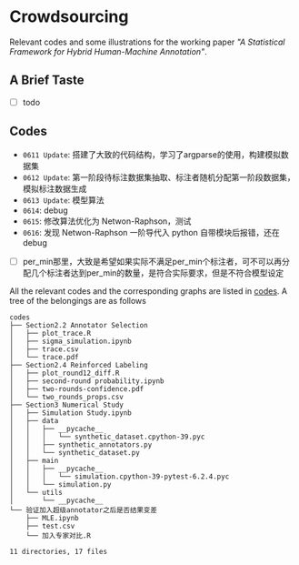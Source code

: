 # Crowdsourcing

Relevant codes and some illustrations for the working paper *"A Statistical Framework for Hybrid
Human-Machine Annotation"*.

## A Brief Taste

- [ ] todo

## Codes

- `0611 Update`: 搭建了大致的代码结构，学习了argparse的使用，构建模拟数据集
- `0612 Update`: 第一阶段待标注数据集抽取、标注者随机分配第一阶段数据集，模拟标注数据生成
- `0613 Update`: 模型算法
- `0614`: debug
- `0615`: 修改算法优化为 Netwon-Raphson，测试
- `0616`: 发现 Netwon-Raphson 一阶导代入 python 自带模块后报错，还在 debug


- [ ] per_min那里，大致是希望如果实际不满足per_min个标注者，可不可以再分配几个标注者达到per_min的数量，是符合实际要求，但是不符合模型设定

All the relevant codes and the corresponding graphs are listed in [codes](./codes/). A tree of the belongings are as follows

```
codes
├── Section2.2 Annotator Selection
│   ├── plot_trace.R
│   ├── sigma_simulation.ipynb
│   ├── trace.csv
│   └── trace.pdf
├── Section2.4 Reinforced Labeling
│   ├── plot_round12_diff.R
│   ├── second-round probability.ipynb
│   ├── two-rounds-confidence.pdf
│   └── two_rounds_props.csv
├── Section3 Numerical Study
│   ├── Simulation Study.ipynb
│   ├── data
│   │   ├── __pycache__
│   │   │   └── synthetic_dataset.cpython-39.pyc
│   │   ├── synthetic_annotators.py
│   │   └── synthetic_dataset.py
│   ├── main
│   │   ├── __pycache__
│   │   │   └── simulation.cpython-39-pytest-6.2.4.pyc
│   │   └── simulation.py
│   └── utils
│       └── __pycache__
└── 验证加入超级annotator之后是否结果变差
    ├── MLE.ipynb
    ├── test.csv
    └── 加入专家对比.R

11 directories, 17 files